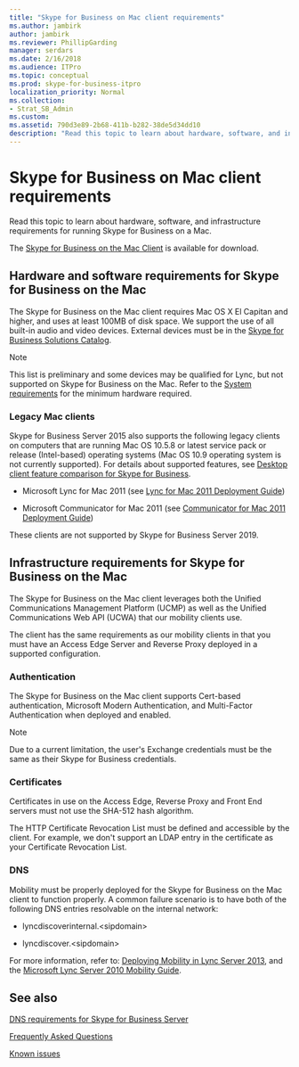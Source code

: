```yaml
---
title: "Skype for Business on Mac client requirements"
ms.author: jambirk
author: jambirk
ms.reviewer: PhillipGarding
manager: serdars
ms.date: 2/16/2018
ms.audience: ITPro
ms.topic: conceptual
ms.prod: skype-for-business-itpro
localization_priority: Normal
ms.collection: 
- Strat_SB_Admin
ms.custom: 
ms.assetid: 790d3e89-2b68-411b-b282-38de5d34dd10
description: "Read this topic to learn about hardware, software, and infrastructure requirements for running Skype for Business on a Mac."
---
```


# Skype for Business on Mac client requirements
 
Read this topic to learn about hardware, software, and infrastructure requirements for running Skype for Business on a Mac.
  
The [Skype for Business on the Mac Client](https://products.office.com/en-us/skype-for-business/download-app?tab=tabs-3#Mac) is available for download.
  
## Hardware and software requirements for Skype for Business on the Mac

The Skype for Business on the Mac client requires Mac OS X El Capitan and higher, and uses at least 100MB of disk space. We support the use of all built-in audio and video devices. External devices must be in the [Skype for Business Solutions Catalog](https://partnersolutions.skypeforbusiness.com/solutionscatalog). 
  
> [!NOTE]
> This list is preliminary and some devices may be qualified for Lync, but not supported on Skype for Business on the Mac. 
> Refer to the [System requirements](https://products.office.com/en-us/office-system-requirements) for the minimum hardware required.
  
### Legacy Mac clients

Skype for Business Server 2015 also supports the following legacy clients on computers that are running Mac OS 10.5.8 or latest service pack or release (Intel-based) operating systems (Mac OS 10.9 operating system is not currently supported). For details about supported features, see [Desktop client feature comparison for Skype for Business](desktop-feature-comparison.md).
  
- Microsoft Lync for Mac 2011 (see [Lync for Mac 2011 Deployment Guide](https://go.microsoft.com/fwlink/p/?LinkId=268786))
    
- Microsoft Communicator for Mac 2011 (see [Communicator for Mac 2011 Deployment Guide](https://go.microsoft.com/fwlink/p/?LinkId=268787))
 
These clients are not supported by Skype for Business Server 2019.
   
## Infrastructure requirements for Skype for Business on the Mac
<a name="Infrastructure"> </a>

The Skype for Business on the Mac client leverages both the Unified Communications Management Platform (UCMP) as well as the Unified Communications Web API (UCWA) that our mobility clients use.
  
The client has the same requirements as our mobility clients in that you must have an Access Edge Server and Reverse Proxy deployed in a supported configuration. 
  
### Authentication

The Skype for Business on the Mac client supports Cert-based authentication, Microsoft Modern Authentication, and Multi-Factor Authentication when deployed and enabled.
  
> [!NOTE]
> Due to a current limitation, the user's Exchange credentials must be the same as their Skype for Business credentials. 
  
### Certificates

Certificates in use on the Access Edge, Reverse Proxy and Front End servers must not use the SHA-512 hash algorithm.
  
The HTTP Certificate Revocation List must be defined and accessible by the client. For example, we don't support an LDAP entry in the certificate as your Certificate Revocation List.
  
### DNS

Mobility must be properly deployed for the Skype for Business on the Mac client to function properly. A common failure scenario is to have both of the following DNS entries resolvable on the internal network:
  
- lyncdiscoverinternal.\<sipdomain\>
    
- lyncdiscover.\<sipdomain\>
    
For more information, refer to: [Deploying Mobility in Lync Server 2013](https://go.microsoft.com/fwlink/p/?LinkId=798224), and the [Microsoft Lync Server 2010 Mobility Guide](https://go.microsoft.com/fwlink//p/?LinkId=798226).
  
## See also
<a name="Infrastructure"> </a>

[DNS requirements for Skype for Business Server](../../plan-your-deployment/network-requirements/dns.md)

[Frequently Asked Questions](https://go.microsoft.com/fwlink/p/?LinkId=798227)
  
[Known issues ](https://go.microsoft.com/fwlink/p/?LinkId=798228)